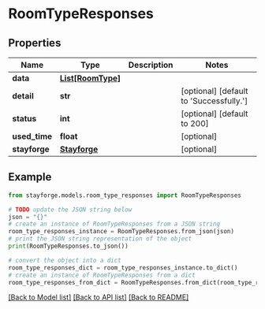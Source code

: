# RoomTypeResponses


## Properties

Name | Type | Description | Notes
------------ | ------------- | ------------- | -------------
**data** | [**List[RoomType]**](RoomType.md) |  | 
**detail** | **str** |  | [optional] [default to 'Successfully.']
**status** | **int** |  | [optional] [default to 200]
**used_time** | **float** |  | [optional] 
**stayforge** | [**Stayforge**](Stayforge.md) |  | [optional] 

## Example

```python
from stayforge.models.room_type_responses import RoomTypeResponses

# TODO update the JSON string below
json = "{}"
# create an instance of RoomTypeResponses from a JSON string
room_type_responses_instance = RoomTypeResponses.from_json(json)
# print the JSON string representation of the object
print(RoomTypeResponses.to_json())

# convert the object into a dict
room_type_responses_dict = room_type_responses_instance.to_dict()
# create an instance of RoomTypeResponses from a dict
room_type_responses_from_dict = RoomTypeResponses.from_dict(room_type_responses_dict)
```
[[Back to Model list]](../README.md#documentation-for-models) [[Back to API list]](../README.md#documentation-for-api-endpoints) [[Back to README]](../README.md)


